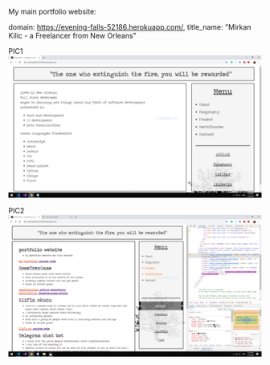 My main portfolio website:

domain: https://evening-falls-52186.herokuapp.com/,
title_name: "Mirkan Kilic - a Freelancer from New Orleans"

PIC1
![alt text](https://github.com/mirkan1/raqportfolio/blob/master/src/img/projects/raqportfolio.png?raw=true)

PIC2
![alt text](https://github.com/mirkan1/raqportfolio/blob/master/src/img/projects/raqportfolio2.PNG?raw=true)
